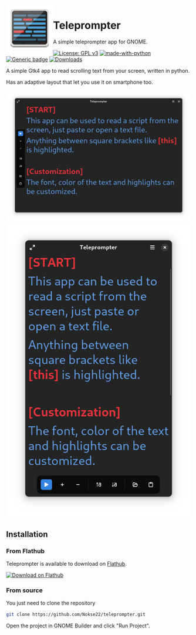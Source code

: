 <img height="128" src="data/icons/hicolor/scalable/apps/io.github.nokse22.teleprompter.svg" align="left"/> 
  
 # Teleprompter 
  
 A simple teleprompter app for GNOME.

  [![License: GPL v3](https://img.shields.io/badge/License-GPLv3-blue.svg)](https://www.gnu.org/licenses/gpl-3.0)
  [![made-with-python](https://img.shields.io/badge/Made%20with-Python-ff7b3f.svg)](https://www.python.org/)
  [![Generic badge](https://img.shields.io/badge/Version-v0.1.1-green.svg)](https://shields.io/)
  [![Downloads](https://img.shields.io/badge/dynamic/json?color=brightgreen&label=Flathub%20Downloads&query=%24.installs_total&url=https%3A%2F%2Fflathub.org%2Fapi%2Fv2%2Fstats%2Fio.github.nokse22.teleprompter)](https://flathub.org/apps/details/io.github.nokse22.teleprompter)

  
<p>
A simple Gtk4 app to read scrolling text from your screen, written in python.
  
  Has an adaptive layout that let you use it on smartphone too.
  </p>
  <div align="center">
  <img src="data/resources/Screenshot 1.png" max-height="400"/>
  <img src="data/resources/Screenshot 2.png" max-height="400"/>
  </div>
  
  
</div>

## Installation

### From Flathub

Teleprompter is available to download on
[Flathub](https://flathub.org/apps/details/io.github.nokse22.teleprompter).

<a href='https://flathub.org/apps/details/io.github.nokse22.teleprompter'><img width='240' alt='Download on Flathub' src='https://flathub.org/assets/badges/flathub-badge-en.png'/></a>

### From source

You just need to clone the repository

```sh
git clone https://github.com/Nokse22/teleprompter.git
```

Open the project in GNOME Builder and click "Run Project".

